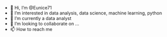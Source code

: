 - 👋 Hi, I’m @Eunice71
- 👀 I’m interested in data analysis, data science, machine learning, python  
- 🌱 I’m currently a data analyst
- 💞️ I’m looking to collaborate on ...
- 📫 How to reach me 

<!---
Eunice71/Eunice71 is a ✨ special ✨ repository because its `README.md` (this file) appears on your GitHub profile.
You can click the Preview link to take a look at your changes.
--->

